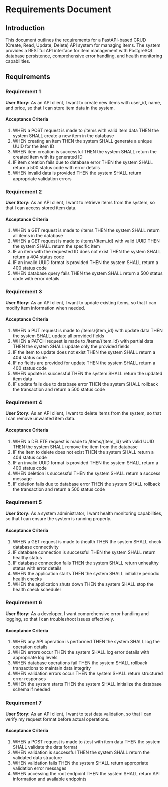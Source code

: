 # Requirements Document

## Introduction

This document outlines the requirements for a FastAPI-based CRUD (Create, Read, Update, Delete) API system for managing items. The system provides a RESTful API interface for item management with PostgreSQL database persistence, comprehensive error handling, and health monitoring capabilities.

## Requirements

### Requirement 1

**User Story:** As an API client, I want to create new items with user_id, name, and price, so that I can store item data in the system.

#### Acceptance Criteria

1. WHEN a POST request is made to /items with valid item data THEN the system SHALL create a new item in the database
2. WHEN creating an item THEN the system SHALL generate a unique UUID for the item ID
3. WHEN item creation is successful THEN the system SHALL return the created item with its generated ID
4. IF item creation fails due to database error THEN the system SHALL return a 500 status code with error details
5. WHEN invalid data is provided THEN the system SHALL return appropriate validation errors

### Requirement 2

**User Story:** As an API client, I want to retrieve items from the system, so that I can access stored item data.

#### Acceptance Criteria

1. WHEN a GET request is made to /items THEN the system SHALL return all items in the database
2. WHEN a GET request is made to /items/{item_id} with valid UUID THEN the system SHALL return the specific item
3. IF an item with the requested ID does not exist THEN the system SHALL return a 404 status code
4. IF an invalid UUID format is provided THEN the system SHALL return a 400 status code
5. WHEN database query fails THEN the system SHALL return a 500 status code with error details

### Requirement 3

**User Story:** As an API client, I want to update existing items, so that I can modify item information when needed.

#### Acceptance Criteria

1. WHEN a PUT request is made to /items/{item_id} with update data THEN the system SHALL update all provided fields
2. WHEN a PATCH request is made to /items/{item_id} with partial data THEN the system SHALL update only the provided fields
3. IF the item to update does not exist THEN the system SHALL return a 404 status code
4. IF no fields are provided for update THEN the system SHALL return a 400 status code
5. WHEN update is successful THEN the system SHALL return the updated item data
6. IF update fails due to database error THEN the system SHALL rollback the transaction and return a 500 status code

### Requirement 4

**User Story:** As an API client, I want to delete items from the system, so that I can remove unwanted item data.

#### Acceptance Criteria

1. WHEN a DELETE request is made to /items/{item_id} with valid UUID THEN the system SHALL remove the item from the database
2. IF the item to delete does not exist THEN the system SHALL return a 404 status code
3. IF an invalid UUID format is provided THEN the system SHALL return a 400 status code
4. WHEN deletion is successful THEN the system SHALL return a success message
5. IF deletion fails due to database error THEN the system SHALL rollback the transaction and return a 500 status code

### Requirement 5

**User Story:** As a system administrator, I want health monitoring capabilities, so that I can ensure the system is running properly.

#### Acceptance Criteria

1. WHEN a GET request is made to /health THEN the system SHALL check database connectivity
2. IF database connection is successful THEN the system SHALL return healthy status
3. IF database connection fails THEN the system SHALL return unhealthy status with error details
4. WHEN the application starts THEN the system SHALL initialize periodic health checks
5. WHEN the application shuts down THEN the system SHALL stop the health check scheduler

### Requirement 6

**User Story:** As a developer, I want comprehensive error handling and logging, so that I can troubleshoot issues effectively.

#### Acceptance Criteria

1. WHEN any API operation is performed THEN the system SHALL log the operation details
2. WHEN errors occur THEN the system SHALL log error details with appropriate log levels
3. WHEN database operations fail THEN the system SHALL rollback transactions to maintain data integrity
4. WHEN validation errors occur THEN the system SHALL return structured error responses
5. WHEN the system starts THEN the system SHALL initialize the database schema if needed

### Requirement 7

**User Story:** As an API client, I want to test data validation, so that I can verify my request format before actual operations.

#### Acceptance Criteria

1. WHEN a POST request is made to /test with item data THEN the system SHALL validate the data format
2. WHEN validation is successful THEN the system SHALL return the validated data structure
3. WHEN validation fails THEN the system SHALL return appropriate validation error messages
4. WHEN accessing the root endpoint THEN the system SHALL return API information and available endpoints